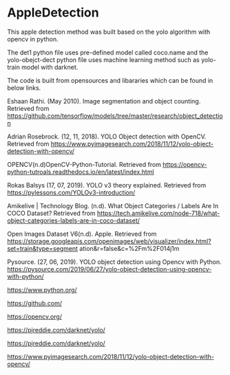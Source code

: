 # AppleDetection

This apple detection method was built based on the yolo algorithm with opencv in python.

The det1 python file uses pre-defined model called coco.name and the yolo-obejct-dect python file uses machine learning method such as yolo-train model with darknet.

The code is built from opensources and libararies which can be found in below links.


Eshaan Rathi. (May 2010). Image segmentation and object counting. Retrieved from
https://github.com/tensorflow/models/tree/master/research/object_detection

Adrian Rosebrock. (12, 11, 2018). YOLO Object detection with OpenCV. Retrieved from
https://www.pyimagesearch.com/2018/11/12/yolo-object-detection-with-opencv/

OPENCV(n.d)OpenCV-Python-Tutorial. Retrieved from
https://opencv-python-tutroals.readthedocs.io/en/latest/index.html

Rokas Balsys (17, 07, 2019). YOLO v3 theory explained. Retrieved from
https://pylessons.com/YOLOv3-introduction/

Amikelive | Technology Blog. (n.d). What Object Categories / Labels Are In COCO Dataset?
Retrieved from
https://tech.amikelive.com/node-718/what-object-categories-labels-are-in-coco-dataset/

Open Images Dataset V6(n.d). Apple. Retrieved from
https://storage.googleapis.com/openimages/web/visualizer/index.html?set=train&type=segment
ation&r=false&c=%2Fm%2F014j1m

Pysource. (27, 06, 2019). YOLO object detection using Opencv with Python.
https://pysource.com/2019/06/27/yolo-object-detection-using-opencv-with-python/

https://www.python.org/

https://github.com/

https://opencv.org/

https://pjreddie.com/darknet/yolo/

https://pjreddie.com/darknet/yolo/

https://www.pyimagesearch.com/2018/11/12/yolo-object-detection-with-opencv/
